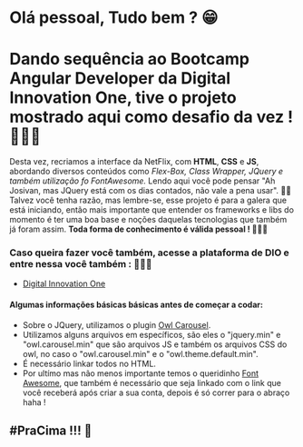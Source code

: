 # Olá pessoal, Tudo bem ? 😁

# Dando sequência ao Bootcamp Angular Developer da Digital Innovation One, tive o projeto mostrado aqui como desafio da vez ! 🚀🚀🚀

Desta vez, recriamos a interface da NetFlix, com <b>HTML</b>, <b>CSS</b> e <b>JS</b>, abordando diversos conteúdos como <i>Flex-Box, Class Wrapper, JQuery e também utilização fo FontAwesome.</i>
Lendo aqui você pode pensar "Ah Josivan, mas JQuery está com os dias contados, não vale a pena usar". 🤨🤨
Talvez você tenha razão, mas lembre-se, esse projeto é para a galera que está iniciando, então mais importante que entender os frameworks e libs do momento é ter uma boa base e noções daquelas tecnologias que também já foram assim. <b>Toda forma de conhecimento é válida pessoal ! 🤩🤩🤩</b>

### Caso queira fazer você também, acesse a plataforma de DIO e entre nessa você também : 🚀🚀🚀

- [Digital Innovation One](https://web.digitalinnovation.one/home)

#### Algumas informações básicas básicas antes de começar a codar:

- Sobre o JQuery, utilizamos o plugin [Owl Carousel](https://owlcarousel2.github.io/OwlCarousel2/).
- Utilizamos alguns arquivos em específicos, são eles o "jquery.min" e "owl.carousel.min" que são arquivos JS e também os arquivos CSS do owl, no caso o "owl.carousel.min" e o "owl.theme.default.min".
- É necessário linkar todos no HTML.
- Por ultímo mas não menos importante temos o queridinho [Font Awesome](https://fontawesome.com/), que também é necessário que seja linkado com o link que você receberá após criar a sua conta, depois é só correr para o abraço haha !

## #PraCima !!! 🚀
